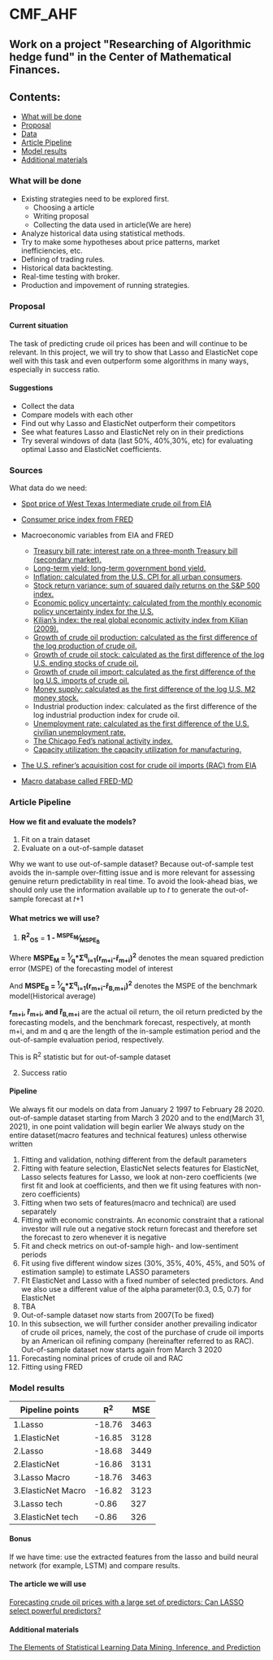 # CMF_AHF
## Work on a project "Researching of Algorithmic hedge fund" in the Center of Mathematical Finances.

## Contents:
- [What will be done](#what-will-be-done)
- [Proposal](#proposal)
- [Data](#sources)
- [Article Pipeline](#article-pipeline)
- [Model results](#model-results)
- [Additional materials](#additional-materials)

### What will be done
- Existing strategies need to be explored first.
  - Choosing a article
  - Writing proposal
  - Collecting the data used in article(We are here)
- Analyze historical data using statistical methods. 
- Try to make some hypotheses about price patterns, market inefficiencies, etc. 
- Defining of trading rules. 
- Historical data backtesting. 
- Real-time testing with broker. 
- Production and impovement of running strategies.

### Proposal
#### Current situation
The task of predicting crude oil prices has been and will continue to be relevant. In this project, we will try to show that Lasso and ElasticNet cope well with this task and even outperform some algorithms in many ways, especially in success ratio.

#### Suggestions
- Collect the data
- Compare models with each other
- Find out why Lasso and ElasticNet outperform their competitors
- See what features Lasso and ElasticNet rely on in their predictions
- Try several windows of data (last 50%, 40%,30%, etc) for evaluating optimal Lasso and ElasticNet coefficients.

### Sources
What data do we need:
- [Spot price of West Texas Intermediate crude oil from EIA](https://www.eia.gov/dnav/pet/hist/LeafHandler.ashx?n=PET&s=RWTC&f=M)
- [Consumer price index from FRED](https://fred.stlouisfed.org/series/CPIAUCSL)
- Macroeconomic variables from EIA and FRED
  - [Treasury bill rate: interest rate on a three-month Treasury bill (secondary market).](https://fred.stlouisfed.org/series/DTB3)
  - [Long-term yield: long-term government bond yield.](https://fred.stlouisfed.org/series/IRLTLT01USM156N)
  - [Inflation: calculated from the U.S. CPI for all urban consumers](https://fred.stlouisfed.org/series/CPIAUCSL).
  - [Stock return variance: sum of squared daily returns on the S&P 500 index.](https://towardsdatascience.com/calculate-and-plot-s-p-500-daily-returns-2ce359e014d6)
  - [Economic policy uncertainty: calculated from the monthly economic policy uncertainty index for the U.S.](https://www.policyuncertainty.com/)
  - [Kilian’s index: the real global economic activity index from Kilian (2009).](https://www.dallasfed.org/research/igrea)
  - [Growth of crude oil production: calculated as the first difference of the log production of crude oil.](https://www.eia.gov/dnav/pet/hist/LeafHandler.ashx?n=PET&s=WCRFPUS2&f=W)
  - [Growth of crude oil stock: calculated as the first difference of the log U.S. ending stocks of crude oil.](https://www.eia.gov/dnav/pet/hist/LeafHandler.ashx?n=PET&s=WCRSTUS1&f=W)
  - [Growth of crude oil import: calculated as the first difference of the log U.S. imports of crude oil.](https://www.eia.gov/dnav/pet/pet_move_wkly_dc_NUS-Z00_mbblpd_w.htm)
  - [Money supply: calculated as the first difference of the log U.S. M2 money stock.](https://fred.stlouisfed.org/series/M2SL)
  - Industrial production index: calculated as the first difference of the log industrial production index for crude oil.
  - [Unemployment rate: calculated as the first difference of the U.S. civilian unemployment rate.](https://fred.stlouisfed.org/series/UNRATE)
  - [The Chicago Fed’s national activity index.](https://www.chicagofed.org/research/data/cfnai/current-data#:~:text=The%20Chicago%20Fed%20National%20Activity,end%20of%20each%20calendar%20month.)
  - [Capacity utilization: the capacity utilization for manufacturing.](https://fred.stlouisfed.org/series/MCUMFN)

- [The U.S. refiner’s acquisition cost for crude oil imports (RAC) from EIA](https://www.eia.gov/dnav/pet/pet_pri_rac2_dcu_nus_m.htm)
- [Macro database called FRED-MD](https://research.stlouisfed.org/econ/mccracken/fred-databases/)

### Article Pipeline
#### How we fit and evaluate the models?
1) Fit on a train dataset
2) Evaluate on a out-of-sample dataset

Why we want to use out-of-sample dataset? Because out-of-sample test avoids the in-sample over-fitting issue and is more relevant for assessing
genuine return predictability in real time. To avoid the look-ahead bias, we should only use the information available up to 𝑡 to
generate the out-of-sample forecast at 𝑡+1
#### What metrics we will use?
1) <strong>R<sup>2</sup><sub>OS</sub></strong> = <strong>1 - <sup>MSPE<sub>M</sub></sup>&frasl;<sub>MSPE<sub>B</sub></sub></strong>

Where <strong>MSPE<sub>M</sub> = <sup>1</sup>&frasl;<sub>q</sub>*Σ<sup>q</sup><sub>i=1</sub>(r<sub>m+i</sub>-&#345;<sub>m+i</sub>)<sup>2</sup></strong> denotes the mean squared prediction error (MSPE) of the forecasting model of interest

And <strong>MSPE<sub>B</sub> = <sup>1</sup>&frasl;<sub>q</sub>*Σ<sup>q</sup><sub>i=1</sub>(r<sub>m+i</sub>-&#345;<sub>B,m+i</sub>)<sup>2</sup></strong> denotes the MSPE of the benchmark model(Historical average)

<strong>r<sub>m+i</sub>, ̂&#345;<sub>m+i</sub>, and ̂&#345;<sub>B,m+i</sub></strong> are the actual oil return, the oil
return predicted by the forecasting models, and the benchmark forecast, respectively, at month m+i, and m and q
are the length of the in-sample estimation period and the out-of-sample evaluation period, respectively.

This is R<sup>2</sup> statistic but for out-of-sample dataset

2) Success ratio

#### Pipeline
We always fit our models on data from January 2 1997 to February 28 2020.
out-of-sample dataset starting from March 3 2020 and to the end(March 31, 2021), in one point validation will begin earlier
We always study on the entire dataset(macro features and technical features) unless otherwise written

1) Fitting and validation, nothing different from the default parameters
2) Fitting with feature selection, ElasticNet selects features for ElasticNet, Lasso selects features for Lasso, we look at non-zero coefficients (we first fit and look at coefficients, and then we fit using features with non-zero coefficients)
3) Fitting when two sets of features(macro and technical) are used separately
4) Fitting with economic constraints. An economic constraint that a rational investor will rule out a negative stock return forecast and therefore set the forecast to zero whenever it is negative
5) Fit and check metrics on out-of-sample high- and low-sentiment periods
6) Fit using five different window sizes (30%, 35%, 40%, 45%, and 50% of estimation sample) to estimate LASSO parameters  
7) FIt ElasticNet and Lasso with a fixed number of selected predictors. Аnd we also use a different value of the alpha parameter(0.3, 0.5, 0.7) for ElasticNet
8) TBA
9) Out-of-sample dataset now starts from 2007(To be fixed)
10) In this subsection, we will further consider another prevailing indicator of crude oil prices, namely, the cost of the purchase of crude oil imports by an American oil refining company (hereinafter referred to as RAC). Out-of-sample dataset now starts again from March 3 2020
11) Forecasting nominal prices of crude oil and RAC
12) Fitting using FRED

### Model results

| Pipeline points  | R<sup>2</sup>| MSE    |
|------------------|--------------|--------|
|1.Lasso           |-18.76        |3463    |
|1.ElasticNet      |-16.85        |3128    |
|2.Lasso           |-18.68        |3449    |
|2.ElasticNet      |-16.86        |3131    |
|3.Lasso Macro     |-18.76        |3463    |
|3.ElasticNet Macro|-16.82        |3123    |
|3.Lasso tech      |-0.86         |327     |
|3.ElasticNet tech |-0.86         |326     |



#### Bonus
If we have time: use the extracted features from the lasso and build neural network (for example, LSTM) and compare results.


#### The article we will use
[Forecasting crude oil prices with a large set of predictors: Can LASSO select powerful predictors?](https://sci-hub.ru/10.1016/j.jempfin.2019.08.007)
#### Additional materials
[The Elements of Statistical Learning Data Mining, Inference, and Prediction](https://hastie.su.domains/Papers/ESLII.pdf)


